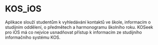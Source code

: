 # KOS_iOS
Aplikace slouží studentům k vyhledávání kontaktů ve škole, informacím o studijním oddělení, o předmětech a harmonogramu školního roku. KOSeek pro iOS má co nejvíce usnadňovat přístup k informacím ze studijního informačního systému KOS. 

